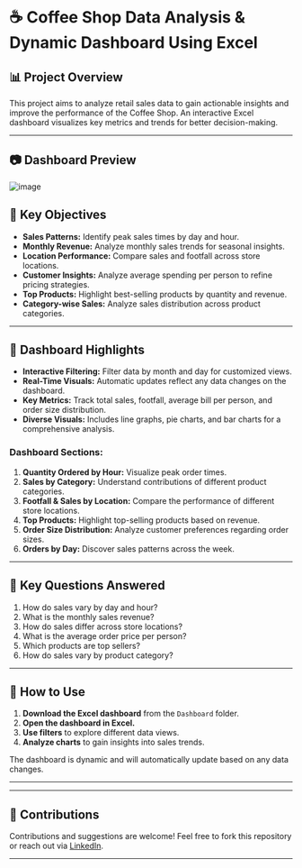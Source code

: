 # ☕ Coffee Shop  Data Analysis & Dynamic Dashboard Using Excel

## 📊 Project Overview

This project aims to analyze retail sales data to gain actionable insights and improve the performance of the Coffee Shop. An interactive Excel dashboard visualizes key metrics and trends for better decision-making.

---

## 📷 Dashboard Preview

![image](https://github.com/user-attachments/assets/47836e6c-a035-4783-813e-b87a5beb8058)

## 🎯 Key Objectives

- **Sales Patterns:** Identify peak sales times by day and hour.
- **Monthly Revenue:** Analyze monthly sales trends for seasonal insights.
- **Location Performance:** Compare sales and footfall across store locations.
- **Customer Insights:** Analyze average spending per person to refine pricing strategies.
- **Top Products:** Highlight best-selling products by quantity and revenue.
- **Category-wise Sales:** Analyze sales distribution across product categories.

---

## 📌 Dashboard Highlights

- **Interactive Filtering:** Filter data by month and day for customized views.
- **Real-Time Visuals:** Automatic updates reflect any data changes on the dashboard.
- **Key Metrics:** Track total sales, footfall, average bill per person, and order size distribution.
- **Diverse Visuals:** Includes line graphs, pie charts, and bar charts for a comprehensive analysis.

### Dashboard Sections:

1. **Quantity Ordered by Hour:** Visualize peak order times.
2. **Sales by Category:** Understand contributions of different product categories.
3. **Footfall & Sales by Location:** Compare the performance of different store locations.
4. **Top Products:** Highlight top-selling products based on revenue.
5. **Order Size Distribution:** Analyze customer preferences regarding order sizes.
6. **Orders by Day:** Discover sales patterns across the week.

---

## 🚀 Key Questions Answered

1. How do sales vary by day and hour?
2. What is the monthly sales revenue?
3. How do sales differ across store locations?
4. What is the average order price per person?
5. Which products are top sellers?
6. How do sales vary by product category?

---

## 📂 How to Use

1. **Download the Excel dashboard** from the `Dashboard` folder.
2. **Open the dashboard in Excel.**
3. **Use filters** to explore different data views.
4. **Analyze charts** to gain insights into sales trends.

The dashboard is dynamic and will automatically update based on any data changes.

---




---

## 🤝 Contributions

Contributions and suggestions are welcome! Feel free to fork this repository or reach out via [LinkedIn](https://www.linkedin.com/in/rakeshjain).

---

